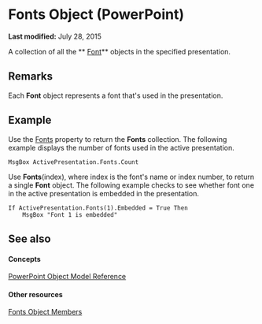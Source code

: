
# Fonts Object (PowerPoint)

 **Last modified:** July 28, 2015

A collection of all the  ** [Font](ad62daaa-01a5-36cc-5451-e0da0134ac95.md)** objects in the specified presentation.

## Remarks

Each  **Font** object represents a font that's used in the presentation.


## Example

Use the  [Fonts](3caece78-6ca9-bca8-5683-4722e1f563cf.md) property to return the **Fonts** collection. The following example displays the number of fonts used in the active presentation.


```
MsgBox ActivePresentation.Fonts.Count
```

Use  **Fonts**(index), where index is the font's name or index number, to return a single  **Font** object. The following example checks to see whether font one in the active presentation is embedded in the presentation.




```
If ActivePresentation.Fonts(1).Embedded = True Then 
    MsgBox "Font 1 is embedded"
```


## See also


#### Concepts


 [PowerPoint Object Model Reference](00acd64a-5896-0459-39af-98df2849849e.md)
#### Other resources


 [Fonts Object Members](4a67cf86-8b73-50b0-7a7c-e14949104c0f.md)

